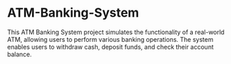# ATM-Banking-System
This ATM Banking System project simulates the functionality of a real-world ATM, allowing users to perform various banking operations. The system enables users to withdraw cash, deposit funds, and check their account balance. 
